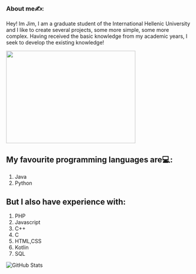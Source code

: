 ### About me✍️:

Hey! Im Jim, I am a graduate student of the International Hellenic University and I like to create several projects, some more simple, some more complex. 
Having received the basic knowledge from my academic years, I seek to develop the existing knowledge! 

<img src="https://media0.giphy.com/media/qgQUggAC3Pfv687qPC/giphy.gif" width="350" height="250"/>

## My favourite programming languages are💻:
1. Java
2. Python

## But I also have experience with:
1. PHP
2. Javascript
3. C++
4. C
5. HTML,CSS
6. Kotlin
7. SQL


![GitHub Stats](https://github-readme-stats.vercel.app/api?username=jimsere&theme=radical)
